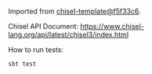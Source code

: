 Imported from [chisel-template@f5f33c6](https://github.com/freechipsproject/chisel-template/tree/f5f33c69f04a64531cbdb31581e09b95583fba91).

Chisel API Document: https://www.chisel-lang.org/api/latest/chisel3/index.html

How to run tests:

```
sbt test
```
